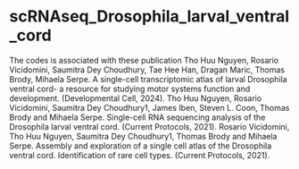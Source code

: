 # scRNAseq_Drosophila_larval_ventral_cord
The codes is associated with these publication
Tho Huu Nguyen, Rosario Vicidomini, Saumitra Dey Choudhury, Tae Hee Han, Dragan Maric, Thomas
Brody, Mihaela Serpe. A single-cell transcriptomic atlas of larval Drosophila ventral cord- a resource for
studying motor systems function and development. (Developmental Cell, 2024).
Tho Huu Nguyen, Rosario Vicidomini, Saumitra Dey Choudhury1, James Iben, Steven L. Coon, Thomas
Brody and Mihaela Serpe. Single-cell RNA sequencing analysis of the Drosophila larval ventral cord.
(Current Protocols, 2021).
Rosario Vicidomini, Tho Huu Nguyen, Saumitra Dey Choudhury1, Thomas Brody and Mihaela Serpe.
Assembly and exploration of a single cell atlas of the Drosophila ventral cord. Identification of rare cell
types. (Current Protocols, 2021).
